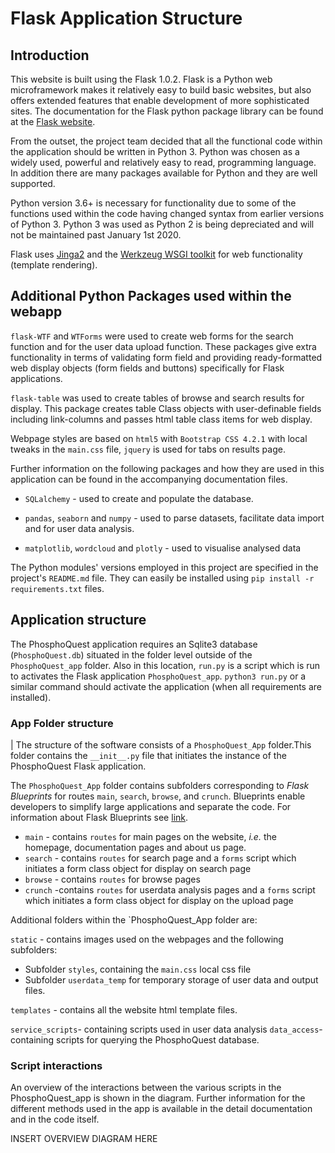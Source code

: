 # Flask Application Structure
## Introduction
This website is built using the Flask 1.0.2. Flask is a Python web microframework
makes it relatively easy to build basic websites, but also offers extended 
features that enable development of more sophisticated sites. The documentation for the Flask python package 
library can be found at the [Flask website](http://flask.pocoo.org/).

From the outset, the project team decided that all the functional code within the 
application should be written in Python 3. Python was chosen as a 
widely used, powerful and relatively easy to read, programming language. In 
addition there are many packages available for Python and they are well supported.
 
Python version 3.6+ is necessary for functionality due to some of
the functions used within the code having changed syntax from earlier versions
of Python 3. Python 3 was used as Python 2 is being depreciated and will not be maintained past 
January 1st 2020. 

Flask uses [Jinga2](https://www.palletsprojects.com/p/jinja/) and the 
[Werkzeug WSGI toolkit](https://www.palletsprojects.com/p/werkzeug/) for web
 functionality (template rendering).

## Additional Python Packages used within the webapp
`flask-WTF` and `WTForms` were used to create web forms for the search function and 
for the user data upload function. These packages give extra functionality in terms of validating form field and providing ready-formatted web display objects (form fields and buttons) specifically for Flask applications.


`flask-table` was used to create tables of browse and search results for display. This package creates table Class objects with user-definable fields including link-columns and passes html table class items for web display. 

Webpage styles are based on `html5` with `Bootstrap CSS 4.2.1` with local tweaks in the `main.css` file, `jquery` is used for tabs on results page.

 Further information on the following packages and how they are used in this 
 application can be found in the accompanying documentation files. 
 
* `SQLalchemy` - used to create and populate the database. 

*  `pandas`, `seaborn` and `numpy` - used to parse datasets, facilitate data import
and for user data analysis.
* `matplotlib`, `wordcloud` and `plotly` - used to visualise analysed data

 

The Python modules' versions employed in this project are specified in the project's
`README.md` file. They can easily be installed using `pip install -r requirements.txt` 
files.

## Application structure
The PhosphoQuest application requires an Sqlite3 database (`PhosphoQuest.db`) situated in the folder level outside of the `PhosphoQuest_app` folder. Also in this location, `run.py` is a script which is run to activates the Flask application `PhosphoQuest_app`. `python3 run.py` or a similar command should activate the application (when all requirements are installed).

### App Folder structure 
|
The structure of the software consists of a `PhosphoQuest_App` folder.This folder contains the `__init__.py` file that initiates the instance of the PhosphoQuest Flask application. 

The `PhosphoQuest_App` folder contains subfolders corresponding to *Flask Blueprints* for routes `main`, `search`, `browse`, and `crunch`. Blueprints enable developers to simplify large applications and separate the code. For information about Flask Blueprints see [link](http://flask.pocoo.org/docs/0.12/blueprints/). 

* `main` - contains `routes` for main pages on the website, *i.e.* the homepage, documentation pages and about us page.
* `search` - contains `routes` for search page and a `forms` script which initiates a form class object for display on search page
* `browse` - contains `routes` for browse pages 
* `crunch` -contains `routes` for userdata analysis pages and a `forms` script which initiates a form class object for display on the upload page
 
Additional folders within the `PhosphoQuest_App folder are:

 `static` - contains images used on the webpages and the following subfolders: 

 * Subfolder `styles`, containing the `main.css` local css file
 * Subfolder `userdata_temp` for temporary storage of user data and output files.
 
`templates` - contains all the website html template files. 

`service_scripts`-  containing scripts used in user data analysis
`data_access`- containing scripts for querying the PhosphoQuest database.


### Script interactions

An overview of the interactions between the various scripts in the PhosphoQuest_app is shown in the diagram. Further information for the different methods used in the app is available in the detail documentation and in the code itself. 

INSERT OVERVIEW DIAGRAM HERE
